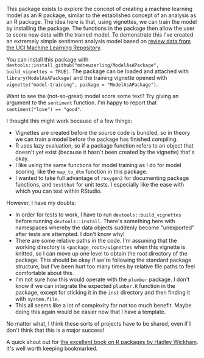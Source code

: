This package exists to explore the concept of creating a machine learning model as an R package, similar to the established concept of an analysis as an R package. The idea here is that, using vignettes, we can train the model by installing the package. The functions in the package then allow the user to score new data with the trained model. To demonstrate this I've created an extremely simple sentiment analysis model based on [review data from the UCI Machine Learning Repository](https://archive.ics.uci.edu/ml/datasets/Sentiment+Labelled+Sentences).

You can install this package with `devtools::install_github("mdneuzerling/ModelAsAPackage", build_vignettes = TRUE)`. The package can be loaded and attached with `library(ModelAsAPackage)` and the training vignette opened with `vignette("model-training", package = "ModelAsAPackage")`.

Want to see the (not-so-great) model score some text? Try giving an argument to the `sentiment` function. I'm happy to report that `sentiment("love") == "good"`.

I thought this might work because of a few things:

* Vignettes are created before the source code is bundled, so in theory we can train a model before the package has finished compiling.
* R uses lazy evaluation, so if a package function refers to an object that doesn't yet exist (because it hasn't been created by the vignette) that's okay.
* I like using the same functions for model training as I do for model scoring, like the `map_to_dtm` function in this package.
* I wanted to take full advantage of `roxygen2` for documenting package functions, and `testthat` for unit tests. I especially like the ease with which you can test within RStudio.

However, I have my doubts:

* In order for tests to work, I have to run `devtools::build_vignettes` before running `devtools::install`. There's something here with namespaces whereby the data objects suddenly become "unexported" after tests are attempted. I don't know why!
* There are some relative paths in the code. I'm assuming that the working directory is `<package_root>/vignettes` when this vignette is knitted, so I can move up one level to obtain the root directory of the package. This should be okay if we're following the standard package structure, but I've been hurt too many times by relative file paths to feel comfortable about this.
* I'm not sure how this would operate with the `plumber` package. I don't know if we can integrate the expected `plumber.R` function in the package, except for sticking it in the `inst` directory and then finding it with `system.file`.
* This all seems like a lot of complexity for not too much benefit. Maybe doing this again would be easier now that I have a template.

No matter what, I think these sorts of projects have to be shared, even if I don't think that this is a major success!

A quick shout out for [the excellent book on R packages by Hadley Wickham](http://r-pkgs.had.co.nz/). It's well worth keeping bookmarked.
